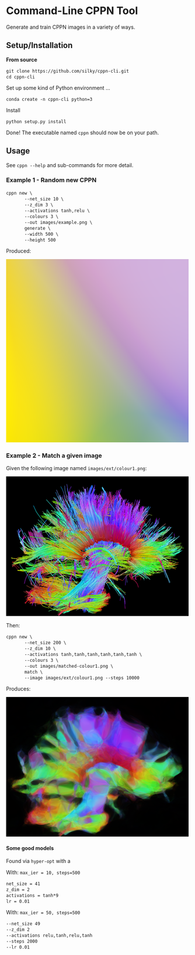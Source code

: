 # Command-Line CPPN Tool

Generate and train CPPN images in a variety of ways.


## Setup/Installation

**From source**

```
git clone https://github.com/silky/cppn-cli.git
cd cppn-cli
```

Set up some kind of Python environment ...

```
conda create -n cppn-cli python=3
```

Install

```
python setup.py install
```

Done! The executable named `cppn` should now be on your path.


## Usage

See `cppn --help` and sub-commands for more detail.


### Example 1 - Random new CPPN

```
cppn new \
       --net_size 10 \
       --z_dim 3 \
       --activations tanh,relu \
       --colours 3 \
       --out images/example.png \
       generate \
       --width 500 \
       --height 500
```

Produced:

![](images/example.png)


### Example 2 - Match a given image

Given the following image named `images/ext/colour1.png`:

![](./images/ext/colour1.png)

Then:

```
cppn new \
       --net_size 200 \
       --z_dim 10 \
       --activations tanh,tanh,tanh,tanh,tanh,tanh \
       --colours 3 \
       --out images/matched-colour1.png \
       match \
       --image images/ext/colour1.png --steps 10000
```

Produces:

![](./images/matched-colour1.png)




#### Some good models

Found via `hyper-opt` with a

With: `max_ier = 10, steps=500`

```
net_size = 41
z_dim = 2
activations = tanh*9
lr = 0.01
```

With: `max_ier = 50, steps=500`

```
--net_size 49 
--z_dim 2 
--activations relu,tanh,relu,tanh 
--steps 2000 
--lr 0.01
```
